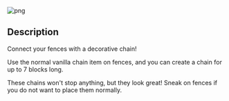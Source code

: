 ![png]()

## Description
Connect your fences with a decorative chain!

Use the normal vanilla chain item on fences, and you can create a chain for up to 7 blocks long. 

These chains won't stop anything, but they look great!
Sneak on fences if you do not want to place them normally.
